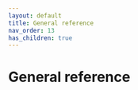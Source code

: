 ```yaml
---
layout: default
title: General reference
nav_order: 13
has_children: true
---
```


# General reference
